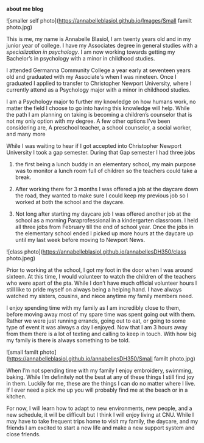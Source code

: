 **about me blog**

![smaller self photo](https://annabelleblasiol.github.io/Images/Small familt photo.jpg)


This is me, my name is Annabelle Blasiol, I am twenty years old and in my junior year of college. I have my Associates degree in general studies with a _specialization in psychology_. I am now working towards getting my Bachelor’s in psychology with a minor in childhood studies. 

I attended Germanna Community College  a year early at seventeen years old and graduated with my Associate's when I was nineteen. Once I graduated I applied to transfer to Christopher Newport University, where I currently attend as a Psychology major with a minor in childhood studies.

I am a Psychology major to further my knowledge on how humans work, no matter the field I choose to go into having this knowledge will help. While the path I am planning on taking is becoming a children’s counselor that is not my only option with my degree. A few other options I’ve been considering are, A preschool teacher, a school counselor, a social worker, and many more
 
While I was waiting to hear if I got accepted into Christopher Newport University I took a gap semester. During that Gap semester I had three jobs 

1. the first being a lunch buddy in an elementary school, my main purpose was to monitor a lunch room full of children so the teachers could take a break.

2. After working there for 3 months I was offered a job at the daycare down the road, they wanted to make sure I could keep my previous job so I worked at both the school and the daycare. 

3. Not long after starting my daycare job I was offered another job at the school as a morning Paraprofessional in a kindergarten classroom. I held all three jobs from February till the end of school year. Once the jobs in the elementary school ended I picked up more hours at the daycare up until my last week before moving to Newport News. 

![class photo](https://annabelleblasiol.github.io/annabellesDH350/class photo.jpeg)


Prior to working at the school, I got my foot in the door when I was around sixteen. At this time, I would volunteer to watch the children of the teachers who were apart of the pta. While I don’t have much official volunteer hours I still like to pride myself on always being a helping hand. I have always watched my sisters, cousins, and niece anytime my family members need. 

I enjoy spending time with my family as I am incredibly close to them, before moving away most of my spare time was spent going out with them. Rather we were just running errands, going out to eat, or going to some type of event it was always a day I enjoyed. Now that I am 3 hours away from them there is a lot of texting and calling to keep in touch. With how big my family is there is always something to be told.


![small familt photo](https://annabelleblasiol.github.io/annabellesDH350/Small familt photo.jpg)


When I’m not spending time with my family I enjoy embroidery, swimming, baking. While I’m definitely not the best at any of these things I still find joy in them. Luckily for me, these are the things I can do no matter where I live. If I ever need a pick me up you will probably find me at the beach or in a kitchen. 

For now, I will learn how to adapt to new environments, new people, and a new schedule, it will be difficult but I think I will enjoy living at CNU. While I may have to take frequent trips home to visit my family, the daycare, and my friends I am excited to start a new life and make a new support system and close friends. 

